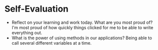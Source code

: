 # Self-Evaluation

- Reflect on your learning and work today. What are you most proud of? I'm most proud of how quickly things clicked for me to be able to write everything out.
- What is the power of using methods in our applications? Being able to call several different variables at a time. 